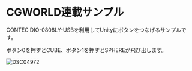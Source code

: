 # CGWORLD連載サンプル
CONTEC DIO-0808LY-USBを利用してUnityにボタンをつなげるサンプルです。

ボタン0を押すとCUBE、ボタン1を押すとSPHEREが飛び出します。

![DSC04972](https://user-images.githubusercontent.com/529150/57574779-44c36900-747a-11e9-837d-910726a72b93.jpg)

